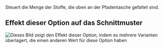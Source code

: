 Steuert die Menge der Stoffe, die oben an der Pfadentasche gefaltet sind.

## Effekt dieser Option auf das Schnittmuster

![Dieses Bild zeigt den Effekt dieser Option, indem es mehrere Varianten überlagert, die einen anderen Wert für diese Option haben](jaeger_pocketfoldover_sample.svg "Effekt dieser Option auf das Schnittmuster")
